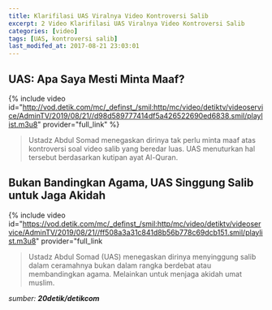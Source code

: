 ```yaml
---
title: Klarifilasi UAS Viralnya Video Kontroversi Salib
excerpt: 2 Video Klarifilasi UAS Viralnya Video Kontroversi Salib
categories: [video]
tags: [UAS, kontroversi salib]
last_modifed_at: 2017-08-21 23:03:01
---
```


## UAS: Apa Saya Mesti Minta Maaf?

{% include video id="http://vod.detik.com/mc/_definst_/smil:http/mc/video/detiktv/videoservice/AdminTV/2019/08/21//d98d589777414df5a426522690ed6838.smil/playlist.m3u8" provider="full_link" %}

> Ustadz Abdul Somad menegaskan dirinya tak perlu minta maaf atas kontroversi soal video salib yang beredar luas. UAS menuturkan hal tersebut berdasarkan kutipan ayat Al-Quran.

## Bukan Bandingkan Agama, UAS Singgung Salib untuk Jaga Akidah

{% include video id="https://vod.detik.com/mc/_definst_/smil:http/mc/video/detiktv/videoservice/AdminTV/2019/08/21//ff508a3a31c841d8b56b778c69dcb151.smil/playlist.m3u8" provider="full_link

> Ustadz Abdul Somad (UAS) menegaskan dirinya menyinggung salib dalam ceramahnya bukan dalam rangka berdebat atau membandingkan agama. Melainkan untuk menjaga akidah umat muslim. 

_sumber: **20detik/detikcom**_
